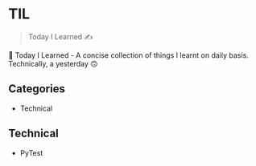 # TIL
> Today I Learned 	:writing_hand:

:memo: Today I Learned - A concise collection of things I learnt on daily basis. Technically, a yesterday :upside_down_face:


## Categories

  * Technical
  

## Technical

- PyTest
